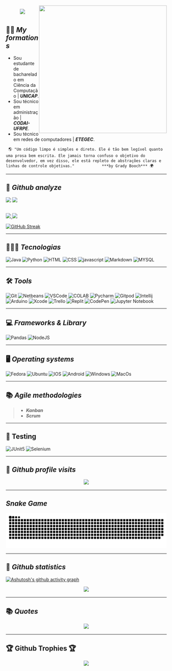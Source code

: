 <h1 align="center">
  <a href="https://github.com/valmir-unicap">
    <img src="https://readme-typing-svg.herokuapp.com/?&color=%239F3CFF&lines=Hello,+World!+👋;I'm+Valmir+Junior+...;I'm+Software+Engineer+&center=true&size=31">
  </a>

<img src="https://media.giphy.com/media/HvekzBaREHxlEwvlOS/giphy.gif" min-width="400px" max-width="400px" width="400px" align="right" height="400px">

## 🧑‍💻 ***My formations*** ## 

- Sou estudante de bacharelado em Ciência da Computação | ***UNICAP***.
- Sou técnico em administração | ***CODAI-UFRPE***.
- Sou técnico em redes de computadores | ***ETEGEC***.

```
 🌎 "Um código limpo é simples e direto. Ele é tão bem legível quanto uma prosa bem escrita. Ele jamais torna confuso o objetivo do desenvolvedor, em vez disso, ele está repleto de abstrações claras e linhas de controle objetivas."            ***by Grady Booch*** 🌍 
 ```  

  <hr />

  ## 🚀 ***Github analyze*** ##
  
  ![](http://github-profile-summary-cards.vercel.app/api/cards/repos-per-language?username=valmir-unicap&hide=Html&theme=nord_dark) 
  ![](http://github-profile-summary-cards.vercel.app/api/cards/most-commit-language?username=valmir-unicap&theme=nord_dark)
 <a href="https://www.github.com/valmir-unicap"><div style="display: inline_block">  
  <img height="180em" src="https://github-readme-stats.vercel.app/api?username=valmir-unicap&show_icons=true&theme=dark&include_all_commits=true&count_private=true"/>
  <img height="180em" src="https://github-readme-stats.vercel.app/api/top-langs/?username=valmir-unicap&layout=compact&langs_count=16&theme=dark"/>
 
   [![GitHub Streak](http://github-readme-streak-stats.herokuapp.com?user=Valmir-unicap&theme=github-dark&date_format=M%20j%5B%2C%20Y%5D)](https://git.io/streak-stats)
   
   <hr />
   
 ## 👨🏻‍💻 ***Tecnologias*** ##

  ![Java](https://img.shields.io/badge/Java-ED8B00?style=for-the-badge&logo=java&logoColor=white)
  ![Python](https://img.shields.io/badge/Python-3776AB?style=for-the-badge&logo=python&logoColor=white)
  ![HTML](https://img.shields.io/badge/HTML-239120?style=for-the-badge&logo=html5&logoColor=white)
  ![CSS](https://img.shields.io/badge/CSS-239120?&style=for-the-badge&logo=css3&logoColor=white)
  ![javascript](https://img.shields.io/badge/JavaScript-F7DF1E?style=for-the-badge&logo=javascript&logoColor=black)
  ![Markdown](https://img.shields.io/badge/Markdown-000000?style=for-the-badge&logo=markdown&logoColor=white)
  ![MYSQL](https://img.shields.io/badge/MySQL-005C84?style=for-the-badge&logo=mysql&logoColor=white)
  
  <hr />

 ## 🛠 ***Tools*** ## 
   
  ![Git](https://img.shields.io/badge/git-%23F05033.svg?style=for-the-badge&logo=git&logoColor=white)
  ![Netbeans](https://img.shields.io/badge/apache%20netbeans-1B6AC6?style=for-the-badge&logo=apache%20netbeans%20IDE&logoColor=white)
  ![VSCode](https://img.shields.io/badge/Visual_Studio_Code-0078D4?style=for-the-badge&logo=visual%20studio%20code&logoColor=white)
  ![COLAB](https://img.shields.io/badge/Colab-F9AB00?style=for-the-badge&logo=googlecolab&color=525252)
  ![Pycharm](https://img.shields.io/badge/PyCharm-000000.svg?&style=for-the-badge&logo=PyCharm&logoColor=white)
  ![Gitpod](https://img.shields.io/badge/gitpod-f06611.svg?style=for-the-badge&logo=gitpod&logoColor=white)
  ![Intellij](https://img.shields.io/badge/IntelliJ_IDEA-000000.svg?style=for-the-badge&logo=intellij-idea&logoColor=white)
  ![Arduino](https://img.shields.io/badge/Arduino_IDE-00979D?style=for-the-badge&logo=arduino&logoColor=white)
  ![Xcode](https://img.shields.io/badge/Xcode-007ACC?style=for-the-badge&logo=Xcode&logoColor=white)
  ![Trello](https://img.shields.io/badge/Trello-0052CC?style=for-the-badge&logo=trello&logoColor=white)
  ![Replit](https://img.shields.io/badge/replit-667881?style=for-the-badge&logo=replit&logoColor=white)
  ![CodePen](https://img.shields.io/badge/Codepen-000000?style=for-the-badge&logo=codepen&logoColor=white)
  ![Jupyter Notebook](https://img.shields.io/badge/jupyter-%23FA0F00.svg?style=for-the-badge&logo=jupyter&logoColor=white)
  
  <hr />
 
 ## 💻 ***Frameworks & Library*** ##
   
   ![Pandas](https://img.shields.io/badge/Pandas-2C2D72?style=for-the-badge&logo=pandas&logoColor=white)
   ![NodeJS](https://img.shields.io/badge/node.js-6DA55F?style=for-the-badge&logo=node.js&logoColor=white)
   
   <hr />

  ## 🖥️ ***Operating systems*** ##  
   
  ![Fedora](https://img.shields.io/badge/Fedora-294172?style=for-the-badge&logo=fedora&logoColor=white)
  ![Ubuntu](https://img.shields.io/badge/Ubuntu-E95420?style=for-the-badge&logo=ubuntu&logoColor=white)
  ![IOS](https://img.shields.io/badge/Apple-000000?style=for-the-badge&logo=ios&logoColor=white)
  ![Android](https://img.shields.io/badge/Android-3DDC84?style=for-the-badge&logo=android&logoColor=white)
  ![Windows](https://img.shields.io/badge/Microsoft-Windows_10-10?style=for-the-badge&logo=windows&logoColor=white)
  ![MacOs](https://img.shields.io/badge/Apple-MacOS_Monterey-999999?style=for-the-badge&logo=apple&logoColor=white)
  
  <hr />
  
  ## 📚 ***Agile methodologies*** ## 
  
 > - ***Kanban***
 > - ***Scrum***

  <hr />

 ## 🧪 Testing ##
   ![JUnit5](https://img.shields.io/badge/Junit5-25A162?style=for-the-badge&logo=junit5&logoColor=white)
   ![Selenium](https://img.shields.io/badge/-selenium-%43B02A?style=for-the-badge&logo=selenium&logoColor=white)
   
   <hr />
   
 ## 🚀 ***Github profile visits*** ##

<!-- visitors count  -->

<p align="center" >   
  <img src="https://profile-counter.glitch.me/valmir-unicap/count.svg" />  
</p>

</div>

<div>

  <hr />

  ## ***Snake Game*** ##

<!-- github workflow  -->
 
 ![Snake animation](https://github.com/Platane/snk/blob/output/github-contribution-grid-snake.svg)

 </div>
 
   <hr />

  ## 🚀 ***Github statistics*** ##
   
[![Ashutosh's github activity graph](https://github-readme-activity-graph.cyclic.app/graph?username=valmir-unicap&bg_color=000000&color=4bc91d&line=452895&point=4a3852&area=true&hide_border=true)](https://github.com/ashutosh00710/github-readme-activity-graph)
   
<div align="center">
  <img height="300em" src="https://github-profile-summary-cards.vercel.app/api/cards/profile-details?username=Valmir-unicap&theme=solarized_dark"/>

</div>

  <hr />

## 📚 ***Quotes*** ##
   
  <div align="center">
  <img src="https://quotes-github-readme.vercel.app/api?type=horizontal&theme=radical">
  </div>

  <hr />

## 🏆 Github Trophies 🏆 ##
   
  <div align="center">
  <img src="https://github-profile-trophy.vercel.app/?username=valmir-unicap&theme=dracula&no-frame=true&no-bg=false&margin-w=4">
  </div>
